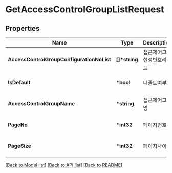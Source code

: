 # GetAccessControlGroupListRequest

## Properties
Name | Type | Description | Notes
------------ | ------------- | ------------- | -------------
**AccessControlGroupConfigurationNoList** | **[]\*string** | 접근제어그룹설정번호리스트 | [optional] [default to null]
**IsDefault** | ***bool** | 디폴트여부 | [optional] [default to null]
**AccessControlGroupName** | ***string** | 접근제어그룹명 | [optional] [default to null]
**PageNo** | ***int32** | 페이지번호 | [optional] [default to null]
**PageSize** | ***int32** | 페이지사이즈 | [optional] [default to null]

[[Back to Model list]](../README.md#documentation-for-models) [[Back to API list]](../README.md#documentation-for-api-endpoints) [[Back to README]](../README.md)


